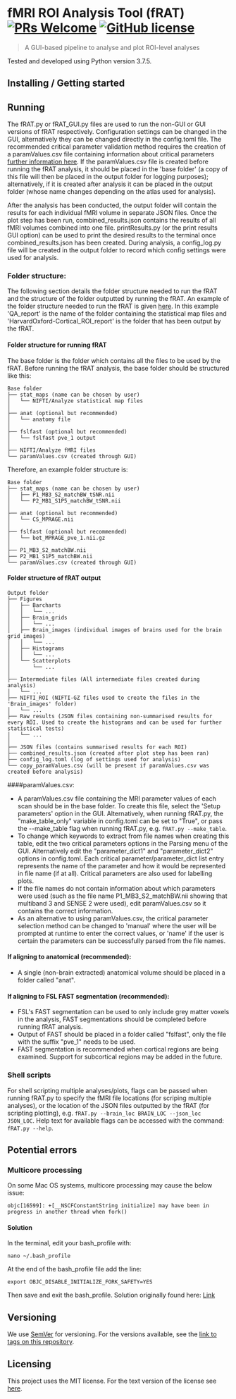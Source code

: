 # fMRI ROI Analysis Tool (fRAT) [![PRs Welcome](https://img.shields.io/badge/PRs-welcome-brightgreen.svg?style=flat-square)](http://makeapullrequest.com) [![GitHub license](https://img.shields.io/badge/license-MIT-blue.svg?style=flat-square)](https://github.com/elliohow/fMRI_ROI_Analysis_Tool/blob/master/LICENSE)
> A GUI-based pipeline to analyse and plot ROI-level analyses

Tested and developed using Python version 3.7.5.

## Installing / Getting started

## Running
The fRAT.py or fRAT_GUI.py files are used to run the non-GUI or GUI versions of fRAT respectively. Configuration 
settings can be changed in the GUI, alternatively they can be changed directly in the config.toml file. 
The recommended critical parameter validation method requires the creation of a paramValues.csv file containing 
information about critical parameters [further information here](####paramValues.csv:). If the paramValues.csv file is 
created before running the fRAT analysis, it should be placed in the 'base folder' (a copy of this file will then be 
placed in  the output folder for logging purposes); alternatively, if it is created after analysis it can be placed in 
the output folder (whose name changes depending on the atlas used for analysis).

After the analysis has been conducted, the output folder will contain the results for each individual fMRI volume in 
separate JSON files. 
Once the plot step has been run, combined_results.json contains the results of all fMRI volumes combined into one file. 
printResults.py (or the print results GUI option) can be used to print the desired results to the terminal once
combined_results.json has been created. 
During analysis, a config_log.py file will be created in the output folder to record which config settings were used for
analysis.

### Folder structure:
The following section details the folder structure needed to run the fRAT and the structure of the folder outputted by 
running the fRAT. An example of the folder structure needed to run the fRAT is given
[here](https://github.com/elliohow/fMRI_ROI_Analysis_Tool/tree/master/data). In this example 'QA_report' is the name of
the folder containing the statistical map files and 'HarvardOxford-Cortical_ROI_report' is the folder that has been
output by the fRAT.

#### Folder structure for running fRAT
The base folder is the folder which contains all the files to be used by the fRAT. Before running the fRAT analysis,
the base folder should be structured like this:
```
Base folder
├── stat_maps (name can be chosen by user)
│   └── NIFTI/Analyze statistical map files
│
├── anat (optional but recommended)
│   └── anatomy file
│
├── fslfast (optional but recommended)
│   └── fslfast pve_1 output
│
├── NIFTI/Analyze fMRI files
└── paramValues.csv (created through GUI)
```

Therefore, an example folder structure is:
```
Base folder
├── stat_maps (name can be chosen by user)
│   ├── P1_MB3_S2_matchBW_tSNR.nii
│   └── P2_MB1_S1P5_matchBW_tSNR.nii
│
├── anat (optional but recommended)
│   └── CS_MPRAGE.nii
│
├── fslfast (optional but recommended)
│   └── bet_MPRAGE_pve_1.nii.gz
│
├── P1_MB3_S2_matchBW.nii
├── P2_MB1_S1P5_matchBW.nii
└── paramValues.csv (created through GUI)
```

#### Folder structure of fRAT output
```
Output folder
├── Figures
│   ├── Barcharts
│   │   └── ...
│   ├── Brain_grids
│   │   └── ...
│   ├── Brain_images (individual images of brains used for the brain grid images)
│   │   └── ...
│   ├── Histograms
│   │   └── ...
│   └── Scatterplots
│       └── ...
│
├── Intermediate files (All intermediate files created during analysis)
│   └── ...
├── NIFTI_ROI (NIFTI-GZ files used to create the files in the 'Brain_images' folder)
│   └── ...
├── Raw_results (JSON files containing non-summarised results for every ROI. Used to create the histograms and can be used for further statistical tests)
│   └── ...
│
├── JSON files (contains summarised results for each ROI)
├── combined_results.json (created after plot step has been ran)
├── config_log.toml (log of settings used for analysis)
└── copy_paramValues.csv (will be present if paramValues.csv was created before analysis)
```

####paramValues.csv:
* A paramValues.csv file containing the MRI parameter values of each scan should be in the base folder. To create this
  file, select the 'Setup parameters' option in the GUI. Alternatively, when running fRAT.py, the "make_table_only"
  variable in config.toml can be set to "True", or pass the --make_table flag when running fRAT.py, e.g.
  `fRAT.py --make_table`.
* To change which keywords to extract from file names when creating this table, edit the two critical parameters
  options in the Parsing menu of the GUI. Alternatively edit the "parameter_dict1" and "parameter_dict2" options in
  config.toml. Each critical parameter/parameter_dict list entry represents the name of the parameter and how it would
  be represented in file name (if at all). Critical parameters are also used for labelling plots.
* If the file names do not contain information about which parameters were used (such as the file name
  P1_MB3_S2_matchBW.nii showing that multiband 3 and SENSE 2 were used), edit paramValues.csv so it contains the correct
  information.
* As an alternative to using paramValues.csv, the critical parameter selection method can be changed to 'manual' where
  the user will be prompted at runtime to enter the correct values, or 'name' if the user is certain the parameters can
  be successfully parsed from the file names.

#### If aligning to anatomical (recommended):
* A single (non-brain extracted) anatomical volume should be placed in a folder called "anat".

#### If aligning to FSL FAST segmentation (recommended):
* FSL's FAST segmentation can be used to only include grey matter voxels in the analysis, FAST segmentations should be
  completed before running fRAT analysis.
* Output of FAST should be placed in a folder called "fslfast", only the file with the suffix "pve_1" needs to be used.
* FAST segmentation is recommended when cortical regions are being examined. Support for subcortical regions may
  be added in the future.

### Shell scripts
For shell scripting multiple analyses/plots, flags can be passed when running fRAT.py to specify the fMRI file locations
(for scriping multiple analyses), or the location of the JSON files outputted by the fRAT (for scripting plotting),
e.g. `fRAT.py --brain_loc BRAIN_LOC --json_loc JSON_LOC`. Help text for available flags can be accessed with the
command: `fRAT.py --help`.

## Potential errors
### Multicore processing
On some Mac OS systems, multicore processing may cause the below issue:

```objc[16599]: +[__NSCFConstantString initialize] may have been in progress in another thread when fork()```

#### Solution
In the terminal, edit your bash_profile with:

```nano ~/.bash_profile```

At the end of the bash_profile file add the line:

```export OBJC_DISABLE_INITIALIZE_FORK_SAFETY=YES```

Then save and exit the bash_profile. Solution originally found here: 
[Link](https://stackoverflow.com/questions/50168647/multiprocessing-causes-python-to-crash-and-gives-an-error-may-have-been-in-progr)

## Versioning
We use [SemVer](http://semver.org/) for versioning. For the versions available, see the 
[link to tags on this repository](https://github.com/elliohow/fMRI_ROI_Analysis_Tool/tags).

## Licensing
This project uses the MIT license. For the text version of the license see 
[here](https://github.com/elliohow/fMRI_ROI_Analysis_Tool/blob/master/LICENSE).
